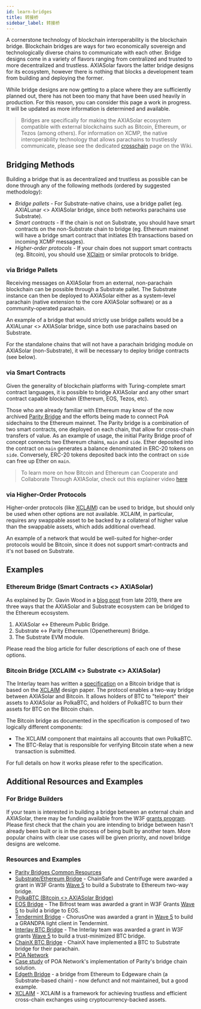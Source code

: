 ```yaml
---
id: learn-bridges
title: 转接桥
sidebar_label: 转接桥
---
```


A cornerstone technology of blockchain interoperability is the blockchain bridge. Blockchain bridges are ways for two economically sovereign and technologically diverse chains to communicate with each other. Bridge designs come in a variety of flavors ranging from centralized and trusted to more decentralized and trustless. AXIASolar favors the latter bridge designs for its ecosystem, however there is nothing that blocks a development team from building and deploying the former.

While bridge designs are now getting to a place where they are sufficiently planned out, there has not been too many that have been used heavily in production. For this reason, you can consider this page a work in progress. It will be updated as more information is determined and available.

> Bridges are specifically for making the AXIASolar ecosystem compatible with external blockchains such as Bitcoin, Ethereum, or Tezos (among others). For information on XCMP, the native interoperability technology that allows parachains to trustlessly communicate, please see the dedicated [crosschain](learn-crosschain) page on the Wiki.

## Bridging Methods

Building a bridge that is as decentralized and trustless as possible can be done through any of the following methods (ordered by suggested methodology):

- _Bridge pallets_ - For Substrate-native chains, use a bridge pallet (eg. AXIALunar <> AXIASolar bridge, since both networks parachains use Substrate).
- _Smart contracts_ - If the chain is not on Substrate, you should have smart contracts on the non-Substrate chain to bridge (eg. Ethereum mainnet will have a bridge smart contract that initiates Eth transactions based on incoming XCMP messages).
- _Higher-order protocols_ - If your chain does not support smart contracts (eg. Bitcoin), you should use [XClaim](https://eprint.iacr.org/2018/643.pdf) or similar protocols to bridge.

### via Bridge Pallets

Receiving messages on AXIASolar from an external, non-parachain blockchain can be possible through a Substrate pallet. The Substrate instance can then be deployed to AXIASolar either as a system-level parachain (native extension to the core AXIASolar software) or as a community-operated parachain.

An example of a bridge that would strictly use bridge pallets would be a AXIALunar <> AXIASolar bridge, since both use parachains based on Substrate.

For the standalone chains that will not have a parachain bridging module on AXIASolar (non-Substrate), it will be necessary to deploy bridge contracts (see below).

### via Smart Contracts

Given the generality of blockchain platforms with Turing-complete smart contract languages, it is possible to bridge AXIASolar and any other smart contract capable blockchain (Ethereum, EOS, Tezos, etc).

Those who are already familiar with Ethereum may know of the now archived [Parity Bridge](https://github.com/paritytech/parity-bridge) and the efforts being made to connect PoA sidechains to the Ethereum mainnet. The Parity bridge is a combination of two smart contracts, one deployed on each chain, that allow for cross-chain transfers of value. As an example of usage, the initial Parity Bridge proof of concept connects two Ethereum chains, `main` and `side`. Ether deposited into the contract on `main` generates a balance denominated in ERC-20 tokens on `side`. Conversely, ERC-20 tokens deposited back into the contract on `side` can free up Ether on `main`.

> To learn more on how Bitcoin and Ethereum can Cooperate and Collaborate Through AXIASolar, check out this explainer video [here](https://www.youtube.com/watch?v=rvoFUiOR3cM)

### via Higher-Order Protocols

Higher-order protocols (like [XCLAIM](https://eprint.iacr.org/2018/643.pdf)) can be used to bridge, but should only be used when other options are not available. XCLAIM, in particular, requires any swappable asset to be backed by a collateral of higher value than the swappable assets, which adds additional overhead.

An example of a network that would be well-suited for higher-order protocols would be Bitcoin, since it does not support smart-contracts and it's not based on Substrate.

## Examples

### Ethereum Bridge (Smart Contracts <> AXIASolar)

As explained by Dr. Gavin Wood in a [blog post](https://medium.com/axiasolar-network/axiasolar-substrate-and-ethereum-f0bf1ccbfd13) from late 2019, there are three ways that the AXIASolar and Substrate ecosystem can be bridged to the Ethereum ecosystem.

1. AXIASolar <-> Ethereum Public Bridge.
1. Substrate <-> Parity Ethereum (Openethereum) Bridge.
1. The Substrate EVM module.

Please read the blog article for fuller descriptions of each one of these options.

### Bitcoin Bridge (XCLAIM <> Substrate <> AXIASolar)

The Interlay team has written a [specification](https://interlay.gitlab.io/polkabtc-spec/) on a Bitcoin bridge that is based on the [XCLAIM](https://eprint.iacr.org/2018/643.pdf) design paper. The protocol enables a two-way bridge between AXIASolar and Bitcoin. It allows holders of BTC to "teleport" their assets to AXIASolar as PolkaBTC, and holders of PolkaBTC to burn their assets for BTC on the Bitcoin chain.

The Bitcoin bridge as documented in the specification is composed of two logically different components:

- The XCLAIM component that maintains all accounts that own PolkaBTC.
- The BTC-Relay that is responsible for verifying Bitcoin state when a new transaction is submitted.

For full details on how it works please refer to the specification.

## Additional Resources and Examples

### For Bridge Builders

If your team is interested in building a bridge between an external chain and AXIASolar, there may be funding available from the W3F [grants program](https://github.com/w3f/General-Grants-Program). Please first check that the chain you are intending to bridge between hasn't already been built or is in the process of being built by another team. More popular chains with clear use cases will be given priority, and novel bridge designs are welcome.

### Resources and Examples

- [Parity Bridges Common Resources](https://github.com/paritytech/parity-bridges-common)
- [Substrate/Ethereum Bridge](https://github.com/ChainSafe/ChainBridge) - ChainSafe and Centrifuge were awarded a grant in W3F Grants [Wave 5](https://medium.com/web3foundation/web3-foundation-grants-wave-5-recipients-2205f4fde096) to build a Substrate to Ethereum two-way bridge.
- [PolkaBTC (Bitcoin <> AXIASolar Bridge)](https://docs.polkabtc.io/#/)
- [EOS Bridge](https://github.com/bifrost-codes/bifrost) - The Bifrost team was awarded a grant in W3F Grants [Wave 5](https://medium.com/web3foundation/web3-foundation-grants-wave-5-recipients-2205f4fde096) to build a bridge to EOS.
- [Tendermint Bridge](https://github.com/ChorusOne/tendermint-light-client) - ChorusOne was awarded a grant in [Wave 5](https://medium.com/web3foundation/web3-foundation-grants-wave-5-recipients-2205f4fde096) to build a GRANDPA light client in Tendermint.
- [Interlay BTC Bridge](https://interlay.gitlab.io/polkabtc-spec/) - The Interlay team was awarded a grant in W3F grants [Wave 5](https://medium.com/web3foundation/web3-foundation-grants-wave-5-recipients-2205f4fde096) to build a trust-minimized BTC bridge.
- [ChainX BTC Bridge](https://github.com/chainx-org/ChainX/tree/master/xrml/xbridge/bitcoin) - ChainX have implemented a BTC to Substrate bridge for their parachain.
- [POA Network](https://poa.network/)
- [Case study](https://medium.com/giveth/ethereum-dapp-scaling-poa-network-acee8a51e772) of POA Network's implementation of Parity's bridge chain solution.
- [Edgeth Bridge](https://github.com/hicommonwealth/edgeth_bridge/) - a bridge from Ethereum to Edgeware chain (a Substrate-based chain) - now defunct and not maintained, but a good example.
- [XCLAIM](https://eprint.iacr.org/2018/643.pdf) - XCLAIM is a framework for achieving trustless and efficient cross-chain exchanges using cryptocurrency-backed assets.
